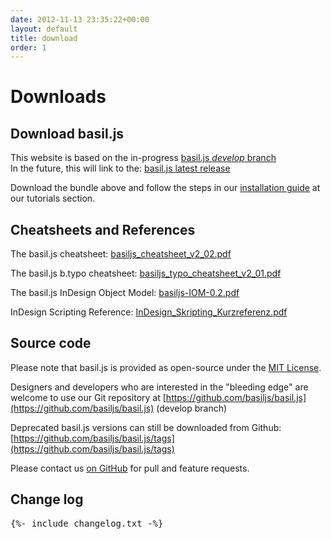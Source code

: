 ```yaml
---
date: 2012-11-13 23:35:22+00:00
layout: default
title: download
order: 1
---
```



# Downloads

## Download basil.js

This website is based on the in-progress [basil.js *develop* branch](https://github.com/basiljs/basil.js/tree/develop)  
In the future, this will link to the:
[basil.js latest release](https://github.com/basiljs/basil.js/releases/latest)

Download the bundle above and follow
the steps in our [installation guide](/tutorials/01-getting-started) at our tutorials section.

## Cheatsheets and References

The basil.js cheatsheet:
[basiljs\_cheatsheet\_v2\_02.pdf](/assets/files/basiljs_cheatsheet_v2_02.pdf)

The basil.js b.typo cheatsheet:
[basiljs\_typo\_cheatsheet\_v2\_01.pdf](/assets/files/basiljs_typo_cheatsheet_v2_01.pdf)

The basil.js InDesign Object Model:
[basiljs-IOM-0.2.pdf](/assets/files/basiljs-IOM-0.2.pdf)

InDesign Scripting Reference:
[InDesign\_Skripting\_Kurzreferenz.pdf](https://www.indesignjs.de/auflage2/wp-content/uploads/2015/04/InDesign_Skripting_Kurzreferenz.pdf)
## Source code

Please note that basil.js is provided as open-source under the [MIT License](https://opensource.org/licenses/MIT).

Designers and developers who are interested in the "bleeding edge"
are welcome to use our Git repository at [https://github.com/basiljs/basil.js](https://github.com/basiljs/basil.js) (develop branch)

Deprecated basil.js versions can still be downloaded from Github:
[https://github.com/basiljs/basil.js/tags](https://github.com/basiljs/basil.js/tags)

Please contact us [on GitHub](https://github.com/basiljs/basil.js/issues?q=is%3Aissue+is%3Aopen+sort%3Aupdated-desc) for pull and feature requests.

## Change log

<pre class="changelog">
{%- include changelog.txt -%}
</pre>